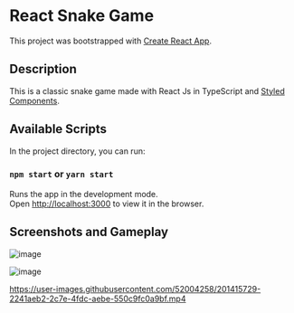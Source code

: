 # React Snake Game

This project was bootstrapped with [Create React App](https://github.com/facebook/create-react-app).

## Description

This is a classic snake game made with React Js in TypeScript and [Styled Components](https://styled-components.com/). 

## Available Scripts

In the project directory, you can run:

### `npm start` or `yarn start`

Runs the app in the development mode.\
Open [http://localhost:3000](http://localhost:3000) to view it in the browser.

## Screenshots and Gameplay

![image](https://user-images.githubusercontent.com/52004258/201402816-9d156010-cb92-4d07-96e4-968e76d95a26.png)

![image](https://user-images.githubusercontent.com/52004258/201403048-445bbd4e-180f-451f-b7cf-2cb62b57d2ea.png)

https://user-images.githubusercontent.com/52004258/201415729-2241aeb2-2c7e-4fdc-aebe-550c9fc0a9bf.mp4






